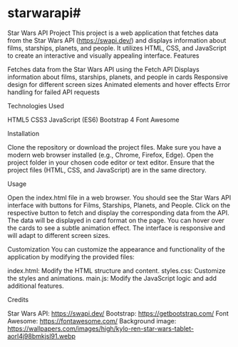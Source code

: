 # starwarapi#
Star Wars API Project This project is a web application that fetches data from the Star Wars API (https://swapi.dev/) and displays information about films, starships, planets, and people. It utilizes HTML, CSS, and JavaScript to create an interactive and visually appealing interface. Features

Fetches data from the Star Wars API using the Fetch API Displays information about films, starships, planets, and people in cards Responsive design for different screen sizes Animated elements and hover effects Error handling for failed API requests

Technologies Used

HTML5 CSS3 JavaScript (ES6) Bootstrap 4 Font Awesome

Installation

Clone the repository or download the project files. Make sure you have a modern web browser installed (e.g., Chrome, Firefox, Edge). Open the project folder in your chosen code editor or text editor. Ensure that the project files (HTML, CSS, and JavaScript) are in the same directory.

Usage

Open the index.html file in a web browser. You should see the Star Wars API interface with buttons for Films, Starships, Planets, and People. Click on the respective button to fetch and display the corresponding data from the API. The data will be displayed in card format on the page. You can hover over the cards to see a subtle animation effect. The interface is responsive and will adapt to different screen sizes.

Customization You can customize the appearance and functionality of the application by modifying the provided files:

index.html: Modify the HTML structure and content. styles.css: Customize the styles and animations. main.js: Modify the JavaScript logic and add additional features.

Credits

Star Wars API: https://swapi.dev/ Bootstrap: https://getbootstrap.com/ Font Awesome: https://fontawesome.com/ Background image: https://wallpapers.com/images/high/kylo-ren-star-wars-tablet-aorl4j98bmkjsl91.webp
